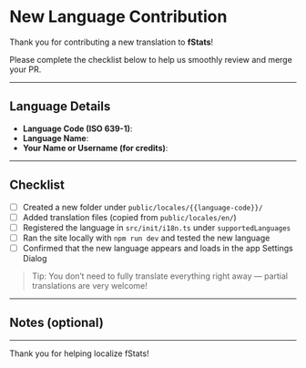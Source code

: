 <!-- .github/PULL_REQUEST_TEMPLATE/new-language.md -->

# New Language Contribution

Thank you for contributing a new translation to **fStats**!

Please complete the checklist below to help us smoothly review and merge your PR.

---

## Language Details

- **Language Code (ISO 639-1)**: <!-- e.g., fr -->
- **Language Name**: <!-- e.g., French -->
- **Your Name or Username (for credits)**: <!-- Optional, e.g., @username -->

---

## Checklist

- [ ] Created a new folder under `public/locales/{{language-code}}/`
- [ ] Added translation files (copied from `public/locales/en/`)
- [ ] Registered the language in `src/init/i18n.ts` under `supportedLanguages`
- [ ] Ran the site locally with `npm run dev` and tested the new language
- [ ] Confirmed that the new language appears and loads in the app Settings Dialog

> Tip: You don’t need to fully translate everything right away — partial translations are very welcome!

---

## Notes (optional)

<!-- Add any additional notes, questions, or requests for review here -->

---

Thank you for helping localize fStats!
